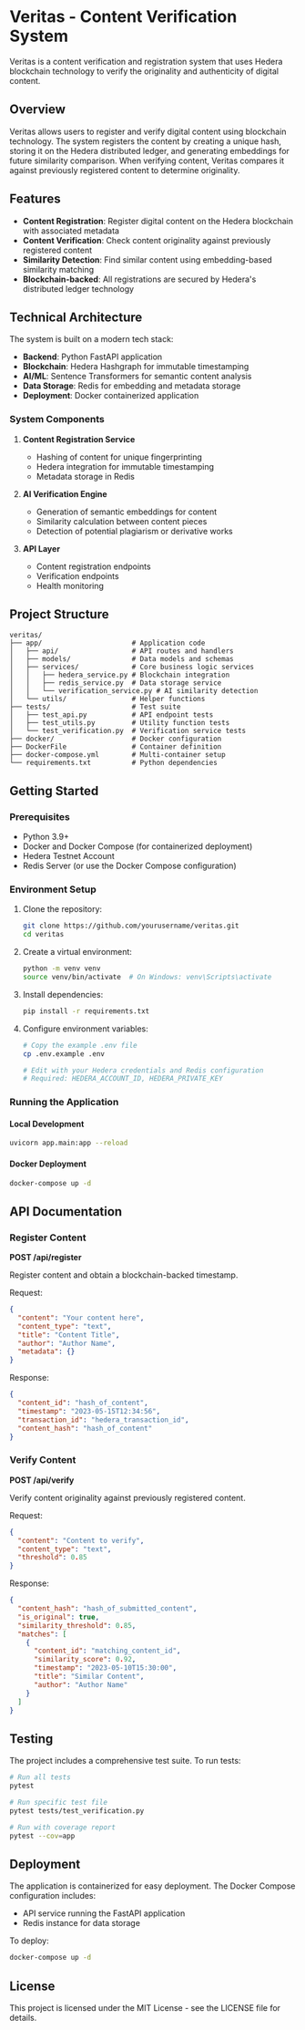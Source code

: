 # Veritas - Content Verification System

Veritas is a content verification and registration system that uses Hedera blockchain technology to verify the originality and authenticity of digital content.

## Overview

Veritas allows users to register and verify digital content using blockchain technology. The system registers the content by creating a unique hash, storing it on the Hedera distributed ledger, and generating embeddings for future similarity comparison. When verifying content, Veritas compares it against previously registered content to determine originality.

## Features

- **Content Registration**: Register digital content on the Hedera blockchain with associated metadata
- **Content Verification**: Check content originality against previously registered content
- **Similarity Detection**: Find similar content using embedding-based similarity matching
- **Blockchain-backed**: All registrations are secured by Hedera's distributed ledger technology

## Technical Architecture

The system is built on a modern tech stack:

- **Backend**: Python FastAPI application
- **Blockchain**: Hedera Hashgraph for immutable timestamping
- **AI/ML**: Sentence Transformers for semantic content analysis
- **Data Storage**: Redis for embedding and metadata storage
- **Deployment**: Docker containerized application

### System Components

1. **Content Registration Service**
   - Hashing of content for unique fingerprinting
   - Hedera integration for immutable timestamping
   - Metadata storage in Redis

2. **AI Verification Engine**
   - Generation of semantic embeddings for content
   - Similarity calculation between content pieces
   - Detection of potential plagiarism or derivative works

3. **API Layer**
   - Content registration endpoints
   - Verification endpoints
   - Health monitoring

## Project Structure

```
veritas/
├── app/                      # Application code
│   ├── api/                  # API routes and handlers
│   ├── models/               # Data models and schemas
│   ├── services/             # Core business logic services
│   │   ├── hedera_service.py # Blockchain integration
│   │   ├── redis_service.py  # Data storage service
│   │   └── verification_service.py # AI similarity detection
│   └── utils/                # Helper functions
├── tests/                    # Test suite
│   ├── test_api.py           # API endpoint tests
│   ├── test_utils.py         # Utility function tests
│   └── test_verification.py  # Verification service tests
├── docker/                   # Docker configuration
├── DockerFile                # Container definition
├── docker-compose.yml        # Multi-container setup
└── requirements.txt          # Python dependencies
```

## Getting Started

### Prerequisites

- Python 3.9+
- Docker and Docker Compose (for containerized deployment)
- Hedera Testnet Account
- Redis Server (or use the Docker Compose configuration)

### Environment Setup

1. Clone the repository:
   ```bash
   git clone https://github.com/yourusername/veritas.git
   cd veritas
   ```

2. Create a virtual environment:
   ```bash
   python -m venv venv
   source venv/bin/activate  # On Windows: venv\Scripts\activate
   ```

3. Install dependencies:
   ```bash
   pip install -r requirements.txt
   ```

4. Configure environment variables:
   ```bash
   # Copy the example .env file
   cp .env.example .env
   
   # Edit with your Hedera credentials and Redis configuration
   # Required: HEDERA_ACCOUNT_ID, HEDERA_PRIVATE_KEY
   ```

### Running the Application

#### Local Development

```bash
uvicorn app.main:app --reload
```

#### Docker Deployment

```bash
docker-compose up -d
```

## API Documentation

### Register Content

**POST /api/register**

Register content and obtain a blockchain-backed timestamp.

Request:
```json
{
  "content": "Your content here",
  "content_type": "text",
  "title": "Content Title",
  "author": "Author Name",
  "metadata": {}
}
```

Response:
```json
{
  "content_id": "hash_of_content",
  "timestamp": "2023-05-15T12:34:56",
  "transaction_id": "hedera_transaction_id",
  "content_hash": "hash_of_content"
}
```

### Verify Content

**POST /api/verify**

Verify content originality against previously registered content.

Request:
```json
{
  "content": "Content to verify",
  "content_type": "text",
  "threshold": 0.85
}
```

Response:
```json
{
  "content_hash": "hash_of_submitted_content",
  "is_original": true,
  "similarity_threshold": 0.85,
  "matches": [
    {
      "content_id": "matching_content_id",
      "similarity_score": 0.92,
      "timestamp": "2023-05-10T15:30:00",
      "title": "Similar Content",
      "author": "Author Name"
    }
  ]
}
```

## Testing

The project includes a comprehensive test suite. To run tests:

```bash
# Run all tests
pytest

# Run specific test file
pytest tests/test_verification.py

# Run with coverage report
pytest --cov=app
```

## Deployment

The application is containerized for easy deployment. The Docker Compose configuration includes:

- API service running the FastAPI application
- Redis instance for data storage

To deploy:

```bash
docker-compose up -d
```

## License

This project is licensed under the MIT License - see the LICENSE file for details.
